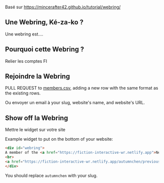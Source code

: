 Basé sur https://mincerafter42.github.io/tutorial/webring/


## Une Webring, Ké-za-ko ?
Une webring est....

## Pourquoi cette Webring ?
Relier les comptes FI

## Rejoindre la Webring
PULL REQUEST to [members.csv](https://github.com/manonamora/Webring-Fiction-Interactive/blob/main/_data/members.csv), adding a new row with the same format as the existing rows.

Ou envoyer un email à 
your slug, website's name, and website's URL.

## Show off la Webring

Mettre le widget sur votre site

Example widget to put on the bottom of your website:

```html
<div id="webring">
A member of the <a href="https://fiction-interactive-wr.netlify.app">Neo-Interactives Webring</a>
<br>
<a href="https://fiction-interactive-wr.netlify.app/autumnchen/previous">Previous</a> - <a href="https://fiction-interactive-wr.netlify.app/autumnchen/next">Next</a>
</div>

```

You should replace `autumnchen` with your slug.
